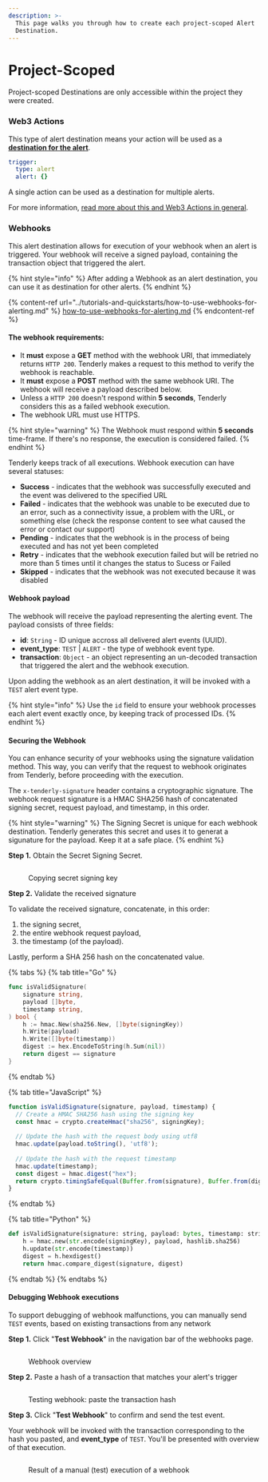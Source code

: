 ```yaml
---
description: >-
  This page walks you through how to create each project-scoped Alert
  Destination.
---
```


# Project-Scoped

Project-scoped Destinations are only accessible within the project they were created.

### **Web3 Actions**

This type of alert destination means your action will be used as a [**destination for the alert**](broken-reference).

```yaml
trigger:
  type: alert
  alert: {}
```

A single action can be used as a destination for multiple alerts.

For more information, [read more about this and Web3 Actions in general](../../web3-actions/intro-to-web3-actions.md).

### Webhooks

This alert destination allows for execution of your webhook when an alert is triggered. Your webhook will receive a signed payload, containing the transaction object that triggered the alert.&#x20;

{% hint style="info" %}
After adding a Webhook as an alert destination, you can use it as destination for other alerts.
{% endhint %}

{% content-ref url="../tutorials-and-quickstarts/how-to-use-webhooks-for-alerting.md" %}
[how-to-use-webhooks-for-alerting.md](../tutorials-and-quickstarts/how-to-use-webhooks-for-alerting.md)
{% endcontent-ref %}

#### The webhook requirements:

* It **must** expose a **GET** method with the webhook URI, that immediately returns `HTTP 200`. Tenderly makes a request to this method to verify the webhook is reachable.
* It **must** expose a **POST** method with the same webhook URI. The webhook will receive a payload described below.&#x20;
* Unless a `HTTP 200` doesn't respond within **5 seconds**, Tenderly considers this as a failed webhook execution.
* The webhook URL must use HTTPS.

{% hint style="warning" %}
The Webhook must respond within **5 seconds** time-frame. If there's no response, the execution is considered failed.&#x20;
{% endhint %}

Tenderly keeps track of all executions. Webhook execution can have several statuses:

* **Success** - indicates that the webhook was successfully executed and the event was delivered to the specified URL
* **Failed** - indicates that the webhook was unable to be executed due to an error, such as a connectivity issue, a problem with the URL, or something else (check the response content to see what caused the error or contact our support)
* **Pending** - indicates that the webhook is in the process of being executed and has not yet been completed
* **Retry** - indicates that the webhook execution failed but will be retried no more than 5 times until it changes the status to Sucess or Failed
* **Skipped** - indicates that the webhook was not executed because it was disabled

#### Webhook payload

The webhook will receive the payload representing the alerting event. The payload consists of three fields:

* **id**: `String` - ID unique accross all delivered alert events (UUID).
* **event\_type**: `TEST` | `ALERT` - the type of webhook event type.
* **transaction**: `Object` - an object representing an un-decoded transaction that triggered the alert and the webhook execution.&#x20;

Upon adding the webhook as an alert destination, it will be invoked with a `TEST` alert event type.&#x20;

{% hint style="info" %}
Use the `id` field to ensure your webhook processes each alert event exactly once, by keeping track of processed IDs.
{% endhint %}

#### Securing the Webhook

You can enhance security of your webhooks using the signature validation method. This way, you can verify that the request to webhook originates from Tenderly, before proceeding with the execution.

The  `x-tenderly-signature` header contains a cryptographic signature. The webhook request signature is a HMAC SHA256 hash of concatenated signing secret, request payload, and timestamp, in this order.

{% hint style="warning" %}
The Signing Secret is unique for each webhook destination. Tenderly generates this secret and uses it to generat a sigunature for the payload. Keep it at a safe place.
{% endhint %}

**Step 1.** Obtain the Secret Signing Secret.&#x20;

<figure><img src="../../.gitbook/assets/image (49).png" alt=""><figcaption><p>Copying secret signing key</p></figcaption></figure>

**Step 2.** Validate the received signature

To validate the received signature, concatenate, in this order:

1. the signing secret,
2. the entire webhook request payload,
3. the timestamp (of the payload).

Lastly, perform a SHA 256 hash on the concatenated value.

{% tabs %}
{% tab title="Go" %}
```go
func isValidSignature(
	signature string,
	payload []byte,
	timestamp string,
) bool {
	h := hmac.New(sha256.New, []byte(signingKey))
	h.Write(payload)
	h.Write([]byte(timestamp))
	digest := hex.EncodeToString(h.Sum(nil))
	return digest == signature
}
```
{% endtab %}

{% tab title="JavaScript" %}
```javascript
function isValidSignature(signature, payload, timestamp) {
  // Create a HMAC SHA256 hash using the signing key
  const hmac = crypto.createHmac("sha256", signingKey); 
  
  // Update the hash with the request body using utf8
  hmac.update(payload.toString(), 'utf8'); 
  
  // Update the hash with the request timestamp
  hmac.update(timestamp);
  const digest = hmac.digest("hex");
  return crypto.timingSafeEqual(Buffer.from(signature), Buffer.from(digest))
}
```
{% endtab %}

{% tab title="Python" %}
```python
def isValidSignature(signature: string, payload: bytes, timestamp: string):
    h = hmac.new(str.encode(signingKey), payload, hashlib.sha256)
    h.update(str.encode(timestamp))
    digest = h.hexdigest()
    return hmac.compare_digest(signature, digest)
```
{% endtab %}
{% endtabs %}

#### Debugging Webhook executions

To support debugging of webhook malfunctions, you can manually send `TEST` events, based on existing transactions from any network

**Step 1.** Click "**Test Webhook**" in the navigation bar of the webhooks page.

<figure><img src="../../.gitbook/assets/image (24) (2).png" alt=""><figcaption><p>Webhook overview</p></figcaption></figure>

**Step 2.** Paste a hash of a transaction that matches your alert's trigger

<figure><img src="../../.gitbook/assets/image (55).png" alt=""><figcaption><p>Testing webhook: paste the transaction hash</p></figcaption></figure>

**Step 3.** Click "**Test Webhook**" to confirm and send the test event.

Your webhook will be invoked with the transaction corresponding to the hash you pasted, and **event\_type** of `TEST`. You'll be presented with overview of that execution.

<figure><img src="../../.gitbook/assets/image (57).png" alt=""><figcaption><p>Result of a manual (test) execution of a webhook</p></figcaption></figure>

